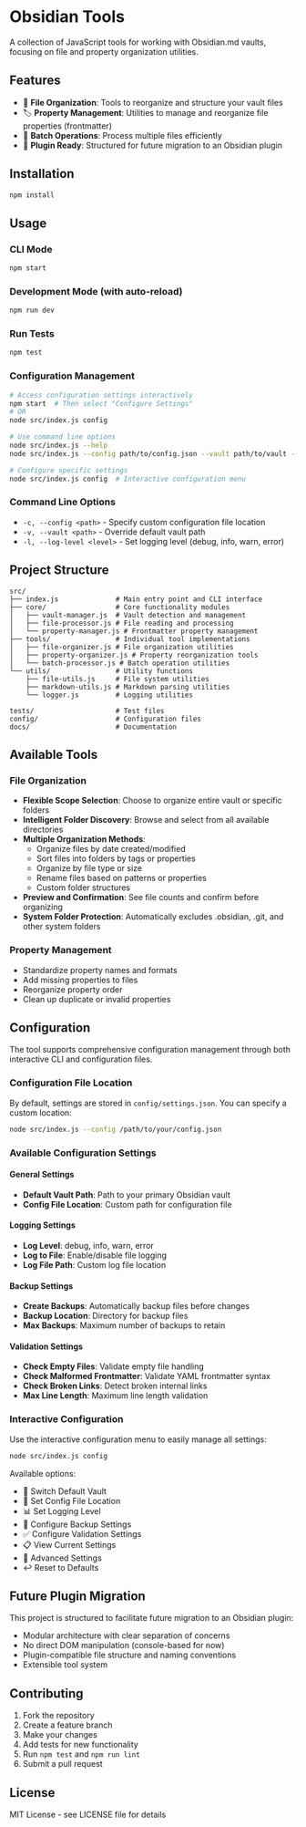 # Obsidian Tools

A collection of JavaScript tools for working with Obsidian.md vaults, focusing on file and property organization utilities.

## Features

- 📁 **File Organization**: Tools to reorganize and structure your vault files
- 🏷️ **Property Management**: Utilities to manage and reorganize file properties (frontmatter)
- 🔄 **Batch Operations**: Process multiple files efficiently
- 🎯 **Plugin Ready**: Structured for future migration to an Obsidian plugin

## Installation

```bash
npm install
```

## Usage

### CLI Mode
```bash
npm start
```

### Development Mode (with auto-reload)
```bash
npm run dev
```

### Run Tests
```bash
npm test
```

### Configuration Management
```bash
# Access configuration settings interactively
npm start  # Then select "Configure Settings"
# OR
node src/index.js config

# Use command line options
node src/index.js --help
node src/index.js --config path/to/config.json --vault path/to/vault --log-level debug

# Configure specific settings
node src/index.js config  # Interactive configuration menu
```

### Command Line Options

- `-c, --config <path>` - Specify custom configuration file location
- `-v, --vault <path>` - Override default vault path
- `-l, --log-level <level>` - Set logging level (debug, info, warn, error)

## Project Structure

```
src/
├── index.js              # Main entry point and CLI interface
├── core/                 # Core functionality modules
│   ├── vault-manager.js  # Vault detection and management
│   ├── file-processor.js # File reading and processing
│   └── property-manager.js # Frontmatter property management
├── tools/                # Individual tool implementations
│   ├── file-organizer.js # File organization utilities
│   ├── property-organizer.js # Property reorganization tools
│   └── batch-processor.js # Batch operation utilities
└── utils/                # Utility functions
    ├── file-utils.js     # File system utilities
    ├── markdown-utils.js # Markdown parsing utilities
    └── logger.js         # Logging utilities

tests/                    # Test files
config/                   # Configuration files
docs/                     # Documentation
```

## Available Tools

### File Organization
- **Flexible Scope Selection**: Choose to organize entire vault or specific folders
- **Intelligent Folder Discovery**: Browse and select from all available directories
- **Multiple Organization Methods**: 
  - Organize files by date created/modified
  - Sort files into folders by tags or properties
  - Organize by file type or size
  - Rename files based on patterns or properties
  - Custom folder structures
- **Preview and Confirmation**: See file counts and confirm before organizing
- **System Folder Protection**: Automatically excludes .obsidian, .git, and other system folders

### Property Management
- Standardize property names and formats
- Add missing properties to files
- Reorganize property order
- Clean up duplicate or invalid properties

## Configuration

The tool supports comprehensive configuration management through both interactive CLI and configuration files.

### Configuration File Location

By default, settings are stored in `config/settings.json`. You can specify a custom location:

```bash
node src/index.js --config /path/to/your/config.json
```

### Available Configuration Settings

#### General Settings
- **Default Vault Path**: Path to your primary Obsidian vault
- **Config File Location**: Custom path for configuration file

#### Logging Settings
- **Log Level**: debug, info, warn, error
- **Log to File**: Enable/disable file logging
- **Log File Path**: Custom log file location

#### Backup Settings
- **Create Backups**: Automatically backup files before changes
- **Backup Location**: Directory for backup files
- **Max Backups**: Maximum number of backups to retain

#### Validation Settings
- **Check Empty Files**: Validate empty file handling
- **Check Malformed Frontmatter**: Validate YAML frontmatter syntax
- **Check Broken Links**: Detect broken internal links
- **Max Line Length**: Maximum line length validation

### Interactive Configuration

Use the interactive configuration menu to easily manage all settings:

```bash
node src/index.js config
```

Available options:
- 🔄 Switch Default Vault
- 📁 Set Config File Location  
- 📊 Set Logging Level
- 💾 Configure Backup Settings
- ✅ Configure Validation Settings
- 📋 View Current Settings
- 🔧 Advanced Settings
- ↩️  Reset to Defaults

## Future Plugin Migration

This project is structured to facilitate future migration to an Obsidian plugin:
- Modular architecture with clear separation of concerns
- No direct DOM manipulation (console-based for now)
- Plugin-compatible file structure and naming conventions
- Extensible tool system

## Contributing

1. Fork the repository
2. Create a feature branch
3. Make your changes
4. Add tests for new functionality
5. Run `npm test` and `npm run lint`
6. Submit a pull request

## License

MIT License - see LICENSE file for details
